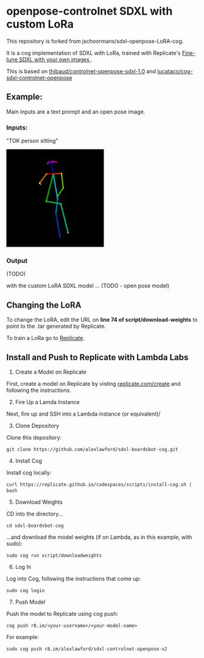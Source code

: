 # openpose-controlnet SDXL with custom LoRa
This repository is forked from jschoormans/sdxl-openpose-LoRA-cog.

It is a cog implementation of SDXL with LoRa, trained with Replicate's [Fine-tune SDXL with your own images
](https://replicate.com/blog/fine-tune-sdxl).

This is based on [thibaud/controlnet-openpose-sdxl-1.0](https://huggingface.co/thibaud/controlnet-openpose-sdxl-1.0) and [lucataco/cog-sdxl-controlnet-openpose](https://github.com/lucataco/cog-sdxl-controlnet-openpose)

## Example:

Main inputs are a text prompt and an open pose image.

### Inputs:

"TOK person sitting"

<img src="sitting_05.png" width="256" height="256" alt="Open Pose Image" />

### Output

(TODO)

with the custom LoRA SDXL model ... (TODO - open pose model)

## Changing the LoRA
To change the LoRA, edit the URL on **line 74 of script/download-weights** to point to the .tar generated by Replicate.

To train a LoRa go to [Replicate](https://replicate.com/blog/fine-tune-sdxl).

## Install and Push to Replicate with Lambda Labs

1) Create a Model on Replicate

First, create a model on Replicate by visting [replicate.com/create](https://replicate.com/create) and following the instructions.

2) Fire Up a Lamda Instance 

Next, fire up and SSH into a Lambda instance (or equivalent)/

3) Clone Depository

Clone this depository:

    git clone https://github.com/alexlawford/sdxl-boardsbot-cog.git

4) Install Cog

Install cog locally:

    curl https://replicate.github.io/codespaces/scripts/install-cog.sh | bash

5) Download Weights

CD into the directory...

    cd sdxl-boardsbot-cog

...and download the model weights (if on Lambda, as in this example, with sudo):

    sudo cog run script/downloadweights

6) Log In

Log into Cog, following the instructions that come up:

    sudo cog login

7)  Push Model

Push the model to Replicate using cog push:

    cog push r8.im/<your-username>/<your-model-name>

For example:

    sudo cog push r8.im/alexlawford/sdxl-controlnet-openpose-v2

